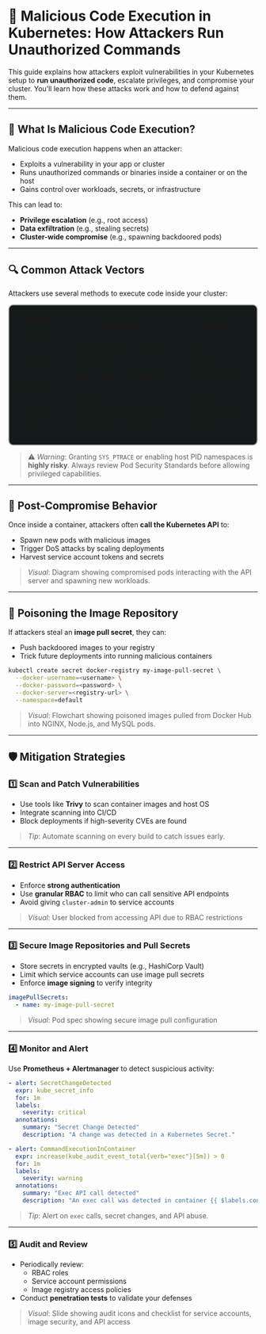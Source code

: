 # 🧨 Malicious Code Execution in Kubernetes: How Attackers Run Unauthorized Commands

This guide explains how attackers exploit vulnerabilities in your Kubernetes setup to **run unauthorized code**, escalate privileges, and compromise your cluster. You’ll learn how these attacks work and how to defend against them.

---

## 🧠 What Is Malicious Code Execution?

Malicious code execution happens when an attacker:

- Exploits a vulnerability in your app or cluster
- Runs unauthorized commands or binaries inside a container or on the host
- Gains control over workloads, secrets, or infrastructure

This can lead to:

- **Privilege escalation** (e.g., root access)
- **Data exfiltration** (e.g., stealing secrets)
- **Cluster-wide compromise** (e.g., spawning backdoored pods)

---

## 🔍 Common Attack Vectors

Attackers use several methods to execute code inside your cluster:

<div align="center" style="background-color: #141a19ff;color: #a8a5a5ff; border-radius: 10px; border: 2px solid">

| Attack Vector                | Description                                                            | Impact                               |
| ---------------------------- | ---------------------------------------------------------------------- | ------------------------------------ |
| Import Tools or Scripts      | Use `curl`, `wget`, or package managers to download and run payloads   | Arbitrary code execution             |
| Modify Host Files            | Tamper with mounted host files (e.g., `/etc/rc.local`, cron jobs)      | Persistence and stealthy backdoors   |
| Host-Level Process Injection | Abuse host PID namespace or `SYS_PTRACE` to inject into host processes | Host compromise and lateral movement |

</div>

> ⚠️ _Warning_: Granting `SYS_PTRACE` or enabling host PID namespaces is **highly risky**. Always review Pod Security Standards before allowing privileged capabilities.

---

## 🧪 Post-Compromise Behavior

Once inside a container, attackers often **call the Kubernetes API** to:

- Spawn new pods with malicious images
- Trigger DoS attacks by scaling deployments
- Harvest service account tokens and secrets

> _Visual_: Diagram showing compromised pods interacting with the API server and spawning new workloads.

---

## 🧬 Poisoning the Image Repository

If attackers steal an **image pull secret**, they can:

- Push backdoored images to your registry
- Trick future deployments into running malicious containers

```bash
kubectl create secret docker-registry my-image-pull-secret \
  --docker-username=<username> \
  --docker-password=<password> \
  --docker-server=<registry-url> \
  --namespace=default
```

> _Visual_: Flowchart showing poisoned images pulled from Docker Hub into NGINX, Node.js, and MySQL pods.

---

## 🛡️ Mitigation Strategies

### 1️⃣ Scan and Patch Vulnerabilities

- Use tools like **Trivy** to scan container images and host OS
- Integrate scanning into CI/CD
- Block deployments if high-severity CVEs are found

> _Tip_: Automate scanning on every build to catch issues early.

---

### 2️⃣ Restrict API Server Access

- Enforce **strong authentication**
- Use **granular RBAC** to limit who can call sensitive API endpoints
- Avoid giving `cluster-admin` to service accounts

> _Visual_: User blocked from accessing API due to RBAC restrictions

---

### 3️⃣ Secure Image Repositories and Pull Secrets

- Store secrets in encrypted vaults (e.g., HashiCorp Vault)
- Limit which service accounts can use image pull secrets
- Enforce **image signing** to verify integrity

```yaml
imagePullSecrets:
  - name: my-image-pull-secret
```

> _Visual_: Pod spec showing secure image pull configuration

---

### 4️⃣ Monitor and Alert

Use **Prometheus + Alertmanager** to detect suspicious activity:

```yaml
- alert: SecretChangeDetected
  expr: kube_secret_info
  for: 1m
  labels:
    severity: critical
  annotations:
    summary: "Secret Change Detected"
    description: "A change was detected in a Kubernetes Secret."

- alert: CommandExecutionInContainer
  expr: increase(kube_audit_event_total{verb="exec"}[5m]) > 0
  for: 1m
  labels:
    severity: warning
  annotations:
    summary: "Exec API call detected"
    description: "An exec call was detected in container {{ $labels.container }}."
```

> _Tip_: Alert on `exec` calls, secret changes, and API abuse.

---

### 5️⃣ Audit and Review

- Periodically review:
  - RBAC roles
  - Service account permissions
  - Image registry access policies
- Conduct **penetration tests** to validate your defenses

> _Visual_: Slide showing audit icons and checklist for service accounts, image security, and API access
